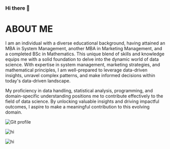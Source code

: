 ### Hi there 👋
# ABOUT ME
I am an individual with a diverse educational background, having attained an MBA in System Management, another MBA in Marketing Management, and a completed BSc in Mathematics. This unique blend of skills and knowledge equips me with a solid foundation to delve into the dynamic world of data science. With expertise in system management, marketing strategies, and mathematical principles, I am well-prepared to leverage data-driven insights, unravel complex patterns, and make informed decisions within today's data-driven landscape.

My proficiency in data handling, statistical analysis, programming, and domain-specific understanding positions me to contribute effectively to the field of data science. By unlocking valuable insights and driving impactful outcomes, I aspire to make a meaningful contribution to this evolving domain.

![Git profile ](https://github-readme-streak-stats.herokuapp.com/?user=Bibek-9078)

![hi](https://github-readme-stats.vercel.app/api/top-langs/?username=Bibek-9078)

![hi](https://github-readme-stats.vercel.app/api?username=bibek-9078)
<!--
**Bibek-9078/Bibek-9078** is a ✨ _special_ ✨ repository because its `README.md` (this file) appears on your GitHub profile.
![Git profile ](https://github-readme-streak-stats.herokuapp.com/?user=Bibek-9078)
Here are some ideas to get you started:

- 🔭 I’m currently working on ...
- 🌱 I’m currently learning ...
- 👯 I’m looking to collaborate on ...
- 🤔 I’m looking for help with ...
- 💬 Ask me about ...
- 📫 How to reach me: ...
- 😄 Pronouns: ...
- ⚡ Fun fact: ...
-->
